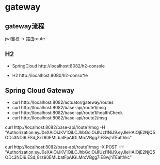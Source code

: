# gateway

## gateway流程
jwt鉴权 -> 路由route

## H2 

- SpringCloud http://localhost:8082/h2-console

- H2 http://localhost:8080/h2-conso*le

## Spring Cloud Gateway

- curl http://localhost:8082/actuator/gateway/routes
- curl http://localhost:8082/base-api/route1/msg
- curl http://localhost:8082/base-api/route1/healthCheck
- curl http://localhost:8082/base-api/route2/msg


curl http://localhost:8082/base-api/route1/msg -H "Authorization:eyJ0eXAiOiJKV1QiLCJhbGciOiJIUzI1NiJ9.eyJleHAiOjE2NjQ5ODc3NDl9.ESd_8rz90EMLbatFpAIGLMrcVBgg7IE8wjhTEalthkc"


curl http://localhost:8082/base-api/route1/msg -X POST -H "Authorization:eyJ0eXAiOiJKV1QiLCJhbGciOiJIUzI1NiJ9.eyJleHAiOjE2NjQ5ODc3NDl9.ESd_8rz90EMLbatFpAIGLMrcVBgg7IE8wjhTEalthkc"